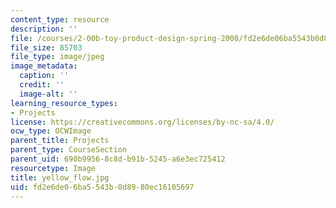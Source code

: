 ```yaml
---
content_type: resource
description: ''
file: /courses/2-00b-toy-product-design-spring-2008/fd2e6de06ba5543b0d8980ec16105697_yellow_flow.jpg
file_size: 85703
file_type: image/jpeg
image_metadata:
  caption: ''
  credit: ''
  image-alt: ''
learning_resource_types:
- Projects
license: https://creativecommons.org/licenses/by-nc-sa/4.0/
ocw_type: OCWImage
parent_title: Projects
parent_type: CourseSection
parent_uid: 690b9956-8c8d-b91b-5245-a6e3ec725412
resourcetype: Image
title: yellow_flow.jpg
uid: fd2e6de0-6ba5-543b-0d89-80ec16105697
---
```

